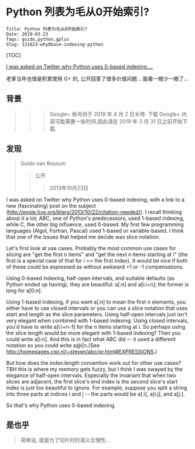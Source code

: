 # Python 列表为毛从0开始索引?
    Title: Python 列表为毛从0开始索引?
    Date: 2019-03-23
    Tags: guido,python,gplus
    Slug: 131023-why0base-indexing-python


[TOC]


[I was asked on Twitter why Python uses 0\-based indexing,...](https://plus.google.com/115212051037621986145/posts/YTUxbXYZyfi)

老爹当年也很是积累使用 G+ 的,
公开回答了很多价值问题...
能看一眼少一眼了...


## 背景

>>> Google+ 帐号将于 2019 年 4 月 2 日关停. 下载 Google+ 内容可能需要一些时间,因此请在 2019 年 3 月 31 日之前开始下载. 

## 发现
> Guido van Rossum
>> 公开
>>> 2013年10月23日

I was asked on Twitter why Python uses 0-based indexing, with a link to a new (fascinating) post on the subject (http://exple.tive.org/blarg/2013/10/22/citation-needed/). I recall thinking about it a lot; ABC, one of Python's predecessors, used 1-based indexing, while C, the other big influence, used 0-based. My first few programming languages (Algol, Fortran, Pascal) used 1-based or variable-based. I think that one of the issues that helped me decide was slice notation.

Let's first look at use cases. Probably the most common use cases for slicing are "get the first n items" and "get the next n items starting at i" (the first is a special case of that for i == the first index). It would be nice if both of these could be expressed as without awkward +1 or -1 compensations.

Using 0-based indexing, half-open intervals, and suitable defaults (as Python ended up having), they are beautiful: a[:n] and a[i:i+n]; the former is long for a[0:n].

Using 1-based indexing, if you want a[:n] to mean the first n elements, you either have to use closed intervals or you can use a slice notation that uses start and length as the slice parameters. Using half-open intervals just isn't very elegant when combined with 1-based indexing. Using closed intervals, you'd have to write a[i:i+n-1] for the n items starting at i. So perhaps using the slice length would be more elegant with 1-based indexing? Then you could write a[i:n]. And this is in fact what ABC did -- it used a different notation so you could write a@i|n.(See http://homepages.cwi.nl/~steven/abc/qr.html#EXPRESSIONS.)

But how does the index:length convention work out for other use cases? TBH this is where my memory gets fuzzy, but I think I was swayed by the elegance of half-open intervals. Especially the invariant that when two slices are adjacent, the first slice's end index is the second slice's start index is just too beautiful to ignore. For example, suppose you split a string into three parts at indices i and j -- the parts would be a[:i], a[i:j], and a[j:].

So that's why Python uses 0-based indexing.

## 是也乎

> 简单说, 就是为了切片时的语义合理性...
